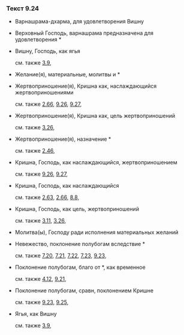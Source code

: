 ### Текст 9.24
	
- Варнашрама-дхарма, для удовлетворения Вишну

	
- Верховный Господь, варнашрама предназначена для удовлетворения \*

	
- Вишну, Господь, как ягья

	см. также  [3.9](../03/0309.md), 
	
- Желание(я), материальные, молитвы и \*

	
- Жертвоприношение(я), Кришна как, наслаждающийся жертвоприношениями

	см. также  [2.66](../02/0266.md),  [9.26](../09/0926.md),  [9.27](../09/0927.md), 
	
- Жертвоприношение(я), Кришна как, цель жертвоприношений

	см. также  [3.26](../03/0326.md), 
	
- Жертвоприношение(я), назначение \*

	см. также  [2.46](../02/0246.md), 
	
- Кришна, Господь, как наслаждающийся, жертвоприношением

	см. также  [9.26](../09/0926.md),  [9.27](../09/0927.md), 
	
- Кришна, Господь, как наслаждающийся

	см. также  [2.63](../02/0263.md),  [2.66](../02/0266.md),  [8.8](../08/0808.md), 
	
- Кришна, Господь, как цель, жертвоприношений

	см. также  [3.11](../03/0311.md),  [3.26](../03/0326.md), 
	
- Молитва(ы), Господу ради исполнения материальных желаний

	
- Невежество, поклонение полубогам вследствие \*

	см. также  [7.20](../07/0720.md),  [7.21](../07/0721.md),  [7.22](../07/0722.md),  [7.23](../07/0723.md),  [9.23](../09/0923.md), 
	
- Поклонение полубогам, благо от \*, как временное

	см. также  [4.12](../04/0412.md),  [9.21](../09/0921.md), 
	
- Поклонение полубогам, сравн, поклонением Кришне

	см. также  [9.23](../09/0923.md),  [9.25](../09/0925.md), 
	
- Ягья, как Вишну

	см. также  [3.9](../03/0309.md), 

